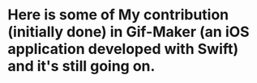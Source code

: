 # Here is some of My contribution (initially done) in Gif-Maker (an iOS application developed with Swift) and it's still going on.

